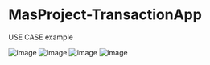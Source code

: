 # MasProject-TransactionApp

USE CASE example

![image](https://user-images.githubusercontent.com/48740052/175774107-07ea6783-4a39-44d0-8b6a-909837ebdffb.png)
![image](https://user-images.githubusercontent.com/48740052/175774128-1764fb2a-c8b9-4054-958b-49dc9f4c5df1.png)
![image](https://user-images.githubusercontent.com/48740052/175774140-c2d60bac-f188-460d-89c6-5e1415a37086.png)
![image](https://user-images.githubusercontent.com/48740052/175774119-3142996d-0d27-45df-ac2c-f6dba07dfe69.png)

